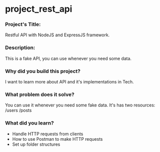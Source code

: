 # project_rest_api
### Project's Title:
Restful API with NodeJS and ExpressJS framework.

### Description: 
This is a fake API, you can use whenever you need some data.

### Why did you build this project?
I want to learn more about API and it's implementations in Tech.

### What problem does it solve?
You can use it whenever you need some fake data.
It's has two resources:
/users
/posts 

### What did you learn?
* Handle HTTP requests from clients 
* How to use Postman to make HTTP requests
* Set up folder structures 
